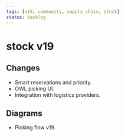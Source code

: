 ```yaml
---
tags: [v19, community, supply_chain, stock]
status: backlog
---
```

# stock v19

## Changes
- Smart reservations and priority.
- OWL picking UI.
- Integration with logistics providers.

## Diagrams
- Picking flow v19.




